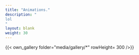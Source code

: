 ```yaml
---
title: "Animations."
description: "
lol
"
layout: blank
weight: 30
---
```


{{< own_gallery folder="media/gallery/*" rowHeight= 300 />}}